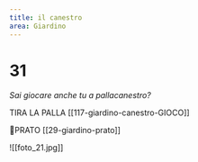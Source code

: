 ```yaml
---
title: il canestro
area: Giardino
---
```

# 31
_Sai giocare anche tu a pallacanestro?_

TIRA LA PALLA [[117-giardino-canestro-GIOCO]]

👣PRATO [[29-giardino-prato]]

![[foto_21.jpg]]